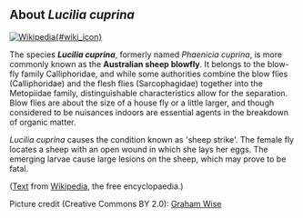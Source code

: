 About *Lucilia cuprina*
-----------------------

[![Wikipedia](/img/wikipedia_logo_v2_en.png){#wiki_icon}](http://en.wikipedia.org/wiki/Lucilia_cuprina)

The species ***Lucilia cuprina***, formerly named *Phaenicia cuprina*,
is more commonly known as the **Australian sheep blowfly**. It belongs
to the blow-fly family Calliphoridae, and while some authorities combine
the blow flies (Calliphoridae) and the flesh flies (Sarcophagidae)
together into the Metopiidae family, distinguishable characteristics
allow for the separation. Blow flies are about the size of a house fly
or a little larger, and though considered to be nuisances indoors are
essential agents in the breakdown of organic matter.

*Lucilia cuprina* causes the condition known as \'sheep strike\'. The
female fly locates a sheep with an open wound in which she lays her
eggs. The emerging larvae cause large lesions on the sheep, which may
prove to be fatal.

([Text](http://en.wikipedia.org/wiki/Lucilia_cuprina) from
[Wikipedia](http://en.wikipedia.org/), the free encyclopaedia.)

Picture credit (Creative Commons BY 2.0): [Graham
Wise](https://commons.wikimedia.org/wiki/File:Lucilia_cuprina_(14501528086).jpg)

